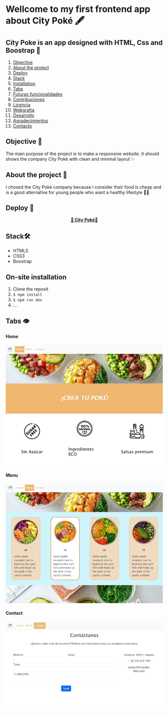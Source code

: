 
# Wellcome to my first frontend app about City Poké 🖋️

## City Poke is an app designed with HTML, Css and Boostrap 📝


  <ol>
    <li><a href="#objective 🎯">Objective</a></li>
    <li><a href="#about the project 🔎">About the project</a></li>
    <li><a href="#deploy-🚀">Deploy</a></li>
    <li><a href="#stack">Stack</a></li>
    <li><a href="#on-site installation🔧">Installation</a></li>
    <li><a href="#tabs📎">Tabs</a></li>
    <li><a href="#futuras-funcionalidades">Futuras funcionalidades</a></li>
    <li><a href="#contribuciones">Contribuciones</a></li>
    <li><a href="#licencia">Licencia</a></li>
    <li><a href="#webgrafia">Webgrafia</a></li>
    <li><a href="#desarrollo💡">Desarrollo</a></li>
    <li><a href="#agradecimientos">Agradecimientos</a></li>
    <li><a href="#contacto">Contacto</a></li>
  </ol>
</details>

## Objective 🎯

<p>The main purpose of the project is to make a responsive website. It should shows the company City Poké with clean and minimal layout ✨</p>

## About the project 🔎

<p>I chosed the City Poké company because I consider their food is cheap and is a good alternative for young people who want a healthy lifestyle 🤸🌱

## Deploy 🚀

<div align="center">
    <a href="https://marinaescriva.github.io/restaurante/">🥑<strong> City Poké</strong>🥑</a>
</div>

## Stack🛠️

 * HTML5
 * CSS3
 * Boostrap

## On-site installation

1. Clone the reposit
2. ` $ npm install `
3. ``` $ npm run dev ```
4. ...

## Tabs 👁

#### Home
<img src="./img/home.jpg">

#### Menu
<img src="./img/menu.jpg">

#### Contact
<img src="./img/contact.jpg">

